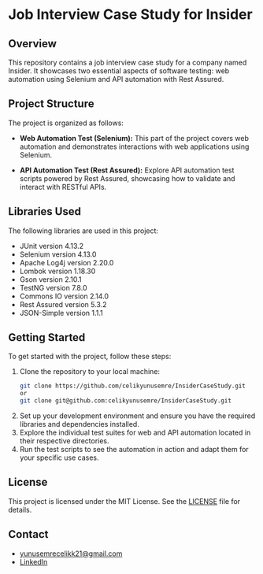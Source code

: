 # Job Interview Case Study for Insider

## Overview

This repository contains a job interview case study for a company named Insider. It showcases two essential aspects of software testing: web automation using Selenium and API automation with Rest Assured.

## Project Structure

The project is organized as follows:

- **Web Automation Test (Selenium):** This part of the project covers web automation and demonstrates interactions with web applications using Selenium.

- **API Automation Test (Rest Assured):** Explore API automation test scripts powered by Rest Assured, showcasing how to validate and interact with RESTful APIs.

## Libraries Used

The following libraries are used in this project:

- JUnit version 4.13.2
- Selenium version 4.13.0
- Apache Log4j version 2.20.0
- Lombok version 1.18.30
- Gson version 2.10.1
- TestNG version 7.8.0
- Commons IO version 2.14.0
- Rest Assured version 5.3.2
- JSON-Simple version 1.1.1

## Getting Started

To get started with the project, follow these steps:

1. Clone the repository to your local machine:
   ```bash
   git clone https://github.com/celikyunusemre/InsiderCaseStudy.git
   or
   git clone git@github.com:celikyunusemre/InsiderCaseStudy.git
   ```
2. Set up your development environment and ensure you have the required libraries and dependencies installed.
3. Explore the individual test suites for web and API automation located in their respective directories.
4. Run the test scripts to see the automation in action and adapt them for your specific use cases.

## License
This project is licensed under the MIT License. See the [LICENSE](./LICENSE) file for details.

## Contact
- [yunusemrecelikk21@gmail.com](mailto:yunusemrecelikk21@gmail.com)
- [LinkedIn](https://linkedin.com/in/yunusemrecelik21)
